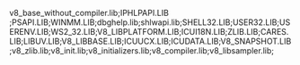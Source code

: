v8_base_without_compiler.lib;IPHLPAPI.LIB ;PSAPI.LIB;WINMM.LIB;dbghelp.lib;shlwapi.lib;SHELL32.LIB;USER32.LIB;USERENV.LIB;WS2_32.LIB;V8_LIBPLATFORM.LIB;ICUI18N.LIB;ZLIB.LIB;CARES.LIB;LIBUV.LIB;V8_LIBBASE.LIB;ICUUCX.LIB;ICUDATA.LIB;V8_SNAPSHOT.LIB;v8_zlib.lib;v8_init.lib;v8_initializers.lib;v8_compiler.lib;v8_libsampler.lib;
